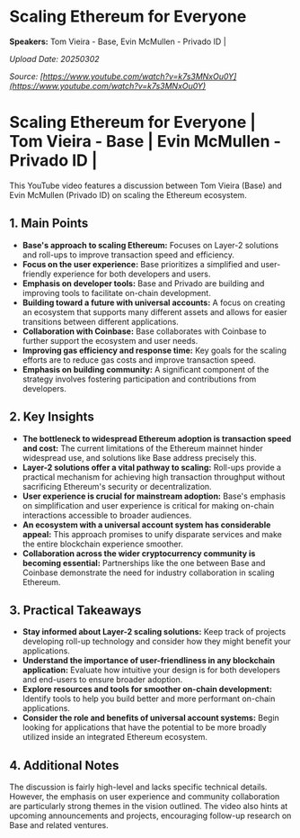 # Scaling Ethereum for Everyone

**Speakers:** Tom Vieira - Base, Evin McMullen - Privado ID |


*Upload Date: 20250302*

*Source: [https://www.youtube.com/watch?v=k7s3MNxOu0Y](https://www.youtube.com/watch?v=k7s3MNxOu0Y)*

# Scaling Ethereum for Everyone | Tom Vieira - Base | Evin McMullen - Privado ID |

This YouTube video features a discussion between Tom Vieira (Base) and Evin McMullen (Privado ID) on scaling the Ethereum ecosystem.

## 1. Main Points

* **Base's approach to scaling Ethereum:** Focuses on Layer-2 solutions and roll-ups to improve transaction speed and efficiency.
* **Focus on the user experience:**  Base prioritizes a simplified and user-friendly experience for both developers and users.
* **Emphasis on developer tools:** Base and Privado are building and improving tools to facilitate on-chain development.
* **Building toward a future with universal accounts:** A focus on creating an ecosystem that supports many different assets and allows for easier transitions between different applications.
* **Collaboration with Coinbase:** Base collaborates with Coinbase to further support the ecosystem and user needs.
* **Improving gas efficiency and response time:** Key goals for the scaling efforts are to reduce gas costs and improve transaction speed.
* **Emphasis on building community:** A significant component of the strategy involves fostering participation and contributions from developers.

## 2. Key Insights

* **The bottleneck to widespread Ethereum adoption is transaction speed and cost:** The current limitations of the Ethereum mainnet hinder widespread use, and solutions like Base address precisely this.
* **Layer-2 solutions offer a vital pathway to scaling:** Roll-ups provide a practical mechanism for achieving high transaction throughput without sacrificing Ethereum's security or decentralization.
* **User experience is crucial for mainstream adoption:**  Base's emphasis on simplification and user experience is critical for making on-chain interactions accessible to broader audiences.
* **An ecosystem with a universal account system has considerable appeal:**   This approach promises to unify disparate services and make the entire blockchain experience smoother.
* **Collaboration across the wider cryptocurrency community is becoming essential:**   Partnerships like the one between Base and Coinbase demonstrate the need for industry collaboration in scaling Ethereum.

## 3. Practical Takeaways

* **Stay informed about Layer-2 scaling solutions:**  Keep track of projects developing roll-up technology and consider how they might benefit your applications.
* **Understand the importance of user-friendliness in any blockchain application:** Evaluate how intuitive your design is for both developers and end-users to ensure broader adoption.
* **Explore resources and tools for smoother on-chain development:** Identify tools to help you build better and more performant on-chain applications.
* **Consider the role and benefits of universal account systems:** Begin looking for applications that have the potential to be more broadly utilized inside an integrated Ethereum ecosystem.

## 4. Additional Notes

The discussion is fairly high-level and lacks specific technical details.  However, the emphasis on user experience and community collaboration are particularly strong themes in the vision outlined. The video also hints at upcoming announcements and projects, encouraging follow-up research on Base and related ventures.